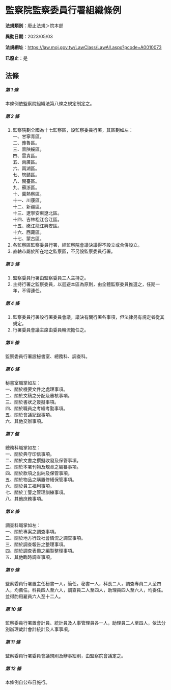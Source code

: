 # 監察院監察委員行署組織條例

**法規類別**：廢止法規＞院本部

**異動日期**：2023/05/03  

**法規網址**：https://law.moj.gov.tw/LawClass/LawAll.aspx?pcode=A0010073

**已廢止**：是



## 法條
##### 第 1 條
本條例依監察院組織法第八條之規定制定之。

##### 第 2 條
1. 監察院劃全國為十七監察區，設監察委員行署，其區劃如左：  
一、甘寧青區。  
二、豫魯區。  
三、晉陜綏區。  
四、雲貴區。  
五、兩廣區。  
六、兩湖區。  
七、皖贛區。  
八、閩臺區。  
九、蘇浙區。  
十、冀熱察區。  
十一、川康區。  
十二、新疆區。  
十三、遼寧安東遼北區。  
十四、吉林松江合江區。  
十五、嫩江龍江興安區。  
十六、西藏區。  
十七、蒙古區。
1. 各監察區監察委員行署，經監察院會議決議得不設立或合併設立。
1. 直轄市屬於所在地之監察區，不另設監察委員行署。

##### 第 3 條
1. 監察委員行署由監察委員三人主持之。
1. 主持行署之監察委員，以迴避本區為原則，由全體監察委員推選之，任期一年，不得連任。

##### 第 4 條
1. 監察委員行署設行署委員會議，議決有關行署各事項，但法律另有規定者從其規定。
1. 行署委員會議主席由委員輪流擔任之。

##### 第 5 條
監察委員行署設秘書室、總務科、調查科。

##### 第 6 條
秘書室職掌如左：  
一、關於機要文件之處理事項。  
二、關於文稿之分配及審核事項。  
三、關於書狀之簽擬事項。  
四、關於職員之考績考勤事項。  
五、關於會議紀錄事項。  
六、其他交辦事項。

##### 第 7 條
總務科職掌如左：  
一、關於典守印信事項。  
二、關於文書之撰擬收發及保管事項。  
三、關於本署刊物及規章之編纂事項。  
四、關於款項之出納及保管事項。  
五、關於物品之購置修繕保管事項。  
六、關於員工福利事項。  
七、關於工警之管理訓練事項。  
八、其他庶務事項。

##### 第 8 條
調查科職掌如左：  
一、關於專案之調查事項。  
二、關於地方行政社會情況之調查事項。  
三、關於調查報告之整理事項。  
四、關於調查表冊之編製整理事項。  
五、其他臨時調查事項。

##### 第 9 條
監察委員行署置主任秘書一人，簡任。秘書一人，科長二人，調查專員二人至四人，均薦任。科員四人至六人，調查員二人至四人，助理員四人至六人，均委任。並得酌用雇員六人至十二人。

##### 第 10 條
監察委員行署置會計員、統計員及人事管理員各一人，助理員二人至四人，依法分別辦理歲計會計統計及人事事項。

##### 第 11 條
監察委員行署委員會議規則及辦事細則，由監察院會議定之。

##### 第 12 條
本條例自公布日施行。



